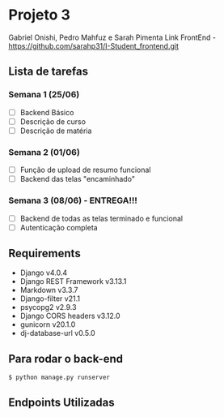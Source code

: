 <h1>Projeto 3</h1>

Gabriel Onishi, Pedro Mahfuz e Sarah Pimenta
Link FrontEnd - https://github.com/sarahp31/I-Student_frontend.git  <br/>

## Lista de tarefas <br/>

### Semana 1 (25/06)
- [ ] Backend Básico 
- [ ] Descrição de curso
- [ ] Descrição de matéria <br/>

### Semana 2 (01/06)
- [ ] Função de upload de resumo funcional
- [ ] Backend das telas "encaminhado" <br/>

### Semana 3 (08/06) - ENTREGA!!!
- [ ] Backend de todas as telas terminado e funcional
- [ ] Autenticação completa

<h2>Requirements</h2>
<ul>
<li>Django v4.0.4</li>
<li>Django REST Framework v3.13.1</li>
<li>Markdown v3.3.7</li>
<li>Django-filter v21.1</li>
<li>psycopg2 v2.9.3</li>
<li>Django CORS headers v3.12.0</li>
<li>gunicorn v20.1.0</li>
<li>dj-database-url v0.5.0</li>
</ul>

<h2>Para rodar o back-end</h2>

```
$ python manage.py runserver
```

<h2>Endpoints Utilizadas</h2>